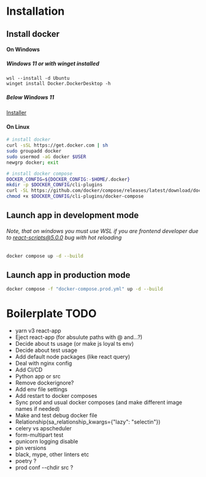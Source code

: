 # Installation
## Install docker
#### On Windows
##### Windows 11 or with winget installed
```pwsh
wsl --install -d Ubuntu
winget install Docker.DockerDesktop -h
```
##### Below Windows 11
[Installer](https://desktop.docker.com/win/main/amd64/Docker%20Desktop%20Installer.exe)
#### On Linux
```bash
# install docker
curl -sSL https://get.docker.com | sh
sudo groupadd docker
sudo usermod -aG docker $USER
newgrp docker; exit

# install docker compose
DOCKER_CONFIG=${DOCKER_CONFIG:-$HOME/.docker}
mkdir -p $DOCKER_CONFIG/cli-plugins
curl -SL https://github.com/docker/compose/releases/latest/download/docker-compose-linux-$(uname -i) -o $DOCKER_CONFIG/cli-plugins/docker-compose
chmod +x $DOCKER_CONFIG/cli-plugins/docker-compose
```
## Launch app in development mode
###### Note, that on windows you must use WSL if you are frontend developer due to react-scripts@5.0.0 bug with hot reloading
```bash
docker compose up -d --build
```
## Launch app in production mode
```bash
docker compose -f "docker-compose.prod.yml" up -d --build
```
# Boilerplate TODO
- yarn v3 react-app
- Eject react-app (for absulute paths with @ and...?)
- Decide about ts usage (or make js loyal ts env)
- Decide about test usage
- Add default node packages (like react query)
- Deal with nginx config
- Add CI/CD
- Python app or src
- Remove dockerignore?
- Add env file settings
- Add restart to docker composes
- Sync prod and usual docker composes (and make different image names if needed)
- Make and test debug docker file
- Relationship(sa_relationship_kwargs={"lazy": "selectin"})
- celery vs apscheduler
- form-multipart test
- gunicorn logging disable
- pin versions
- black, mype, other linters etc
- poetry ?
- prod conf --chdir src ?
